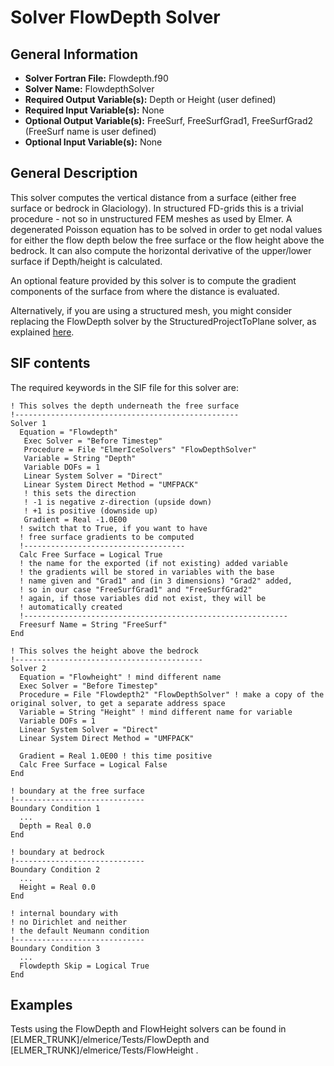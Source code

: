 # Solver FlowDepth Solver
## General Information
- **Solver Fortran File:** Flowdepth.f90
- **Solver Name:** FlowdepthSolver
- **Required Output Variable(s):** Depth or Height (user defined)
- **Required Input Variable(s):** None
- **Optional Output Variable(s):** FreeSurf, FreeSurfGrad1, FreeSurfGrad2 (FreeSurf name is user defined)
- **Optional Input Variable(s):** None

## General Description
This solver computes the vertical distance from a surface (either free surface or bedrock in Glaciology). In structured FD-grids this is a trivial procedure - not so in unstructured FEM meshes as used by Elmer. A degenerated Poisson equation has to be solved in order to get nodal values for either the flow depth below the free surface or the flow height above the bedrock. It can also compute the horizontal derivative of the upper/lower surface if Depth/height is calculated.

An optional feature provided by this solver is to compute the gradient components of the surface from where the distance is evaluated.

Alternatively, if you are using a structured mesh, you might consider replacing the FlowDepth solver by the StructuredProjectToPlane solver, as explained [here](http://elmerfem.org/elmerice/wiki/doku.php?id=mesh:structuredmesh).

## SIF contents
The required keywords in the SIF file for this solver are:

```
! This solves the depth underneath the free surface
!--------------------------------------------------
Solver 1
  Equation = "Flowdepth"
   Exec Solver = "Before Timestep"
   Procedure = File "ElmerIceSolvers" "FlowDepthSolver"
   Variable = String "Depth"
   Variable DOFs = 1
   Linear System Solver = "Direct"
   Linear System Direct Method = "UMFPACK"
   ! this sets the direction
   ! -1 is negative z-direction (upside down)
   ! +1 is positive (downside up)
   Gradient = Real -1.0E00
  ! switch that to True, if you want to have 
  ! free surface gradients to be computed
  !------------------------------------
  Calc Free Surface = Logical True
  ! the name for the exported (if not existing) added variable
  ! the gradients will be stored in variables with the base
  ! name given and "Grad1" and (in 3 dimensions) "Grad2" added,
  ! so in our case "FreeSurfGrad1" and "FreeSurfGrad2"
  ! again, if those variables did not exist, they will be
  ! automatically created
  !-----------------------------------------------------------
  Freesurf Name = String "FreeSurf"
End

! This solves the height above the bedrock
!------------------------------------------
Solver 2
  Equation = "Flowheight" ! mind different name
  Exec Solver = "Before Timestep"
  Procedure = File "Flowdepth2" "FlowDepthSolver" ! make a copy of the original solver, to get a separate address space
  Variable = String "Height" ! mind different name for variable
  Variable DOFs = 1
  Linear System Solver = "Direct"
  Linear System Direct Method = "UMFPACK"
  
  Gradient = Real 1.0E00 ! this time positive
  Calc Free Surface = Logical False
End

! boundary at the free surface
!-----------------------------
Boundary Condition 1
  ...
  Depth = Real 0.0
End

! boundary at bedrock
!-----------------------------
Boundary Condition 2
  ...
  Height = Real 0.0
End

! internal boundary with
! no Dirichlet and neither
! the default Neumann condition
!-----------------------------
Boundary Condition 3
  ...
  Flowdepth Skip = Logical True
End
```
## Examples
Tests using the FlowDepth and FlowHeight solvers can be found in [ELMER_TRUNK]/elmerice/Tests/FlowDepth and [ELMER_TRUNK]/elmerice/Tests/FlowHeight .


